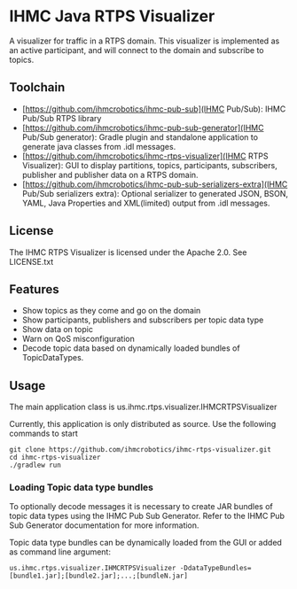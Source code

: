# IHMC Java RTPS Visualizer

A visualizer for traffic in a RTPS domain. This visualizer is implemented as an active participant, and will connect to the domain and subscribe to topics.

## Toolchain
- [https://github.com/ihmcrobotics/ihmc-pub-sub](IHMC Pub/Sub): IHMC Pub/Sub RTPS library
- [https://github.com/ihmcrobotics/ihmc-pub-sub-generator](IHMC Pub/Sub generator): Gradle plugin and standalone application to generate java classes from .idl messages.
- [https://github.com/ihmcrobotics/ihmc-rtps-visualizer](IHMC RTPS Visualizer): GUI to display partitions, topics, participants, subscribers, publisher and publisher data on a RTPS domain.
- [https://github.com/ihmcrobotics/ihmc-pub-sub-serializers-extra](IHMC Pub/Sub serializers extra): Optional serializer to generated JSON, BSON, YAML, Java Properties and XML(limited) output from .idl messages. 

## License
The IHMC RTPS Visualizer is licensed under the Apache 2.0. See LICENSE.txt

## Features

- Show topics as they come and go on the domain
- Show participants, publishers and subscribers per topic data type
- Show data on topic
- Warn on QoS misconfiguration
- Decode topic data based on dynamically loaded bundles of TopicDataTypes.

## Usage

The main application class is us.ihmc.rtps.visualizer.IHMCRTPSVisualizer

Currently, this application is only distributed as source. Use the following commands to start 
```
git clone https://github.com/ihmcrobotics/ihmc-rtps-visualizer.git
cd ihmc-rtps-visualizer
./gradlew run
```


### Loading Topic data type bundles
To optionally decode messages it is necessary to create JAR bundles of topic data types using the IHMC Pub Sub Generator. Refer to the IHMC Pub Sub Generator documentation for more information.

Topic data type bundles can be dynamically loaded from the GUI or added as command line argument:

```
us.ihmc.rtps.visualizer.IHMCRTPSVisualizer -DdataTypeBundles=[bundle1.jar];[bundle2.jar];...;[bundleN.jar]
```


